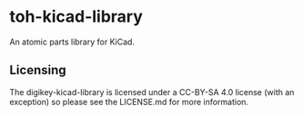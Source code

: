 # toh-kicad-library
An atomic parts library for KiCad.

## Licensing

The digikey-kicad-library is licensed under a CC-BY-SA 4.0 license (with an exception) so please see the LICENSE.md for more information.
